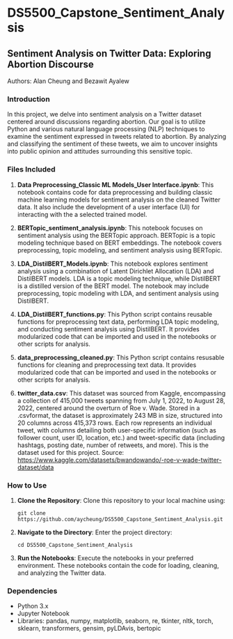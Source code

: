 # DS5500_Capstone_Sentiment_Analysis

## Sentiment Analysis on Twitter Data: Exploring Abortion Discourse

Authors: Alan Cheung and Bezawit Ayalew

### Introduction

In this project, we delve into sentiment analysis on a Twitter dataset centered around discussions regarding abortion. Our goal is to utilize Python and various natural language processing (NLP) techniques to examine the sentiment expressed in tweets related to abortion. By analyzing and classifying the sentiment of these tweets, we aim to uncover insights into public opinion and attitudes surrounding this sensitive topic.

### Files Included

1. **Data Preprocessing_Classic ML Models_User Interface.ipynb**: This notebook contains code for data preprocessing and building classic machine learning models for sentiment analysis on the cleaned Twitter data. It also include the development of a user interface (UI) for interacting with the a selected  trained model.

2. **BERTopic_sentiment_analysis.ipynb**: This notebook focuses on sentiment analysis using the BERTopic approach. BERTopic is a topic modeling technique based on BERT embeddings. The notebook covers preprocessing, topic modeling, and sentiment analysis using BERTopic.

3. **LDA_DistilBERT_Models.ipynb**: This notebook explores sentiment analysis using a combination of Latent Dirichlet Allocation (LDA) and DistilBERT models. LDA is a topic modeling technique, while DistilBERT is a distilled version of the BERT model. The notebook may include preprocessing, topic modeling with LDA, and sentiment analysis using DistilBERT.

4. **LDA_DistilBERT_functions.py**: This Python script contains reusable functions for preprocessing text data, performing LDA topic modeling, and conducting sentiment analysis using DistilBERT. It provides modularized code that can be imported and used in the notebooks or other scripts for analysis.

5. **data_preprocessing_cleaned.py**: This Python script contains resusable functions for cleaning and preprocessing text data. It provides modularized code that can be imported and used in the notebooks or other scripts for analysis.

6. **twitter_data.csv**: This dataset was sourced from Kaggle, encompassing a collection of 415,000 tweets spanning from July 1, 2022, to August 28, 2022, centered around the overturn of Roe v. Wade. Stored in a .csvformat, the dataset is approximately 243 MB in size, structured into 20 columns across 415,373 rows. Each row represents an individual tweet, with columns detailing both user-specific information (such as follower count, user ID, location, etc.) and tweet-specific data (including hashtags, posting date, number of retweets, and more). This is the dataset used for this project. Source: https://www.kaggle.com/datasets/bwandowando/-roe-v-wade-twitter-dataset/data

### How to Use

1. **Clone the Repository**: Clone this repository to your local machine using:

    ```
    git clone https://github.com/aycheung/DS5500_Capstone_Sentiment_Analysis.git
    ```

2. **Navigate to the Directory**: Enter the project directory:

    ```
    cd DS5500_Capstone_Sentiment_Analysis
    ```

3. **Run the Notebooks**: Execute the notebooks in your preferred environment. These notebooks contain the code for loading, cleaning, and analyzing the Twitter data.

### Dependencies

- Python 3.x
- Jupyter Notebook
- Libraries: pandas, numpy, matplotlib, seaborn, re, tkinter, nltk, torch, sklearn, transformers, gensim, pyLDAvis, bertopic
